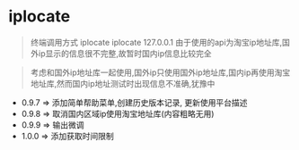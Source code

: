# iplocate

> 终端调用方式 iplocate
             iplocate 127.0.0.1
> 由于使用的api为淘宝ip地址库,国外ip显示的信息很不完整,故暂时国内ip信息比较完全


> 考虑和国外ip地址库一起使用,国外ip只使用国外ip地址库,国内ip再使用淘宝地址库,然而国内ip地址测试时出现信息不准确,犹豫中



+ 0.9.7 => 添加简单帮助菜单,创建历史版本记录, 更新使用平台描述
+ 0.9.8 => 取消国内区域ip使用淘宝地址库(内容粗略无用)
+ 0.9.9 => 输出微调
+ 1.0.0 => 添加获取时间限制
